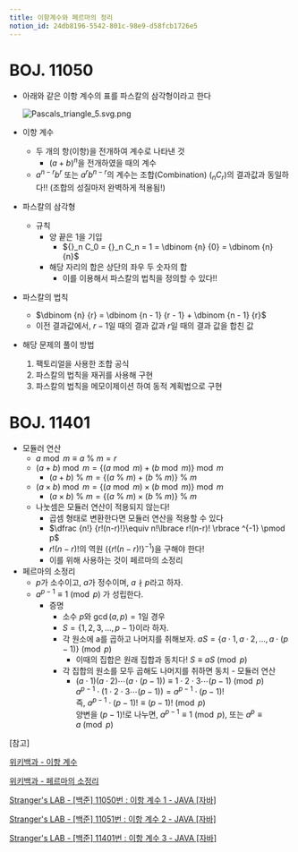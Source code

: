 ```yaml
---
title: 이항계수와 페르마의 정리
notion_id: 24db8196-5542-801c-98e9-d58fcb1726e5
---
```

  
# BOJ. 11050  
  
- 아래와 같은 이항 계수의 표를 파스칼의 삼각형이라고 한다  
  
    ![Pascals_triangle_5.svg.png](https://prod-files-secure.s3.us-west-2.amazonaws.com/ee9cb3f6-9bac-463c-ac07-0442097183e8/67dbf580-7a07-485d-ae36-3de4a6a96e17/Pascals_triangle_5.svg.png?X-Amz-Algorithm=AWS4-HMAC-SHA256&X-Amz-Content-Sha256=UNSIGNED-PAYLOAD&X-Amz-Credential=ASIAZI2LB4662V6A6ZIX%2F20251030%2Fus-west-2%2Fs3%2Faws4_request&X-Amz-Date=20251030T011959Z&X-Amz-Expires=3600&X-Amz-Security-Token=IQoJb3JpZ2luX2VjECkaCXVzLXdlc3QtMiJIMEYCIQDXcoIbq6SulCRq9luKECJhObO8yXhP2sILXJwgpCnHnwIhAPZ9ZrHDGY69AWfF3j%2B7h%2FTE3yG1U1PnE6et0K9C7ZSBKogECOL%2F%2F%2F%2F%2F%2F%2F%2F%2F%2FwEQABoMNjM3NDIzMTgzODA1IgxfpMJHyuUG0477FGQq3APyA2Jea7gBLDLNiRjqqSiwr%2FcA0JH5ZknT3hqbOAiuhmSsI0Tg5Efl81MaX16eVng6vMo8mMpnyJQdBygmTHMemT1MMBdUTyeF4zKmyQBdMax5iA2np8uiH8ry4QkfrqTUTl27CzjG%2F4NuShI0IEUBNm%2BKgc5EyNS6VvLuef5G6%2B4SEeD4sGboyX4bu48E8ShNdG2WzBFl0I0OsBoP%2BktwK%2BVuyNpzkDCWOmydyQCTsf%2F9HeEi9uBQqsJmhbJbzVv%2BwBg8etEsl9vLXF6Z3hmfpWxcoUnaLPNBjNvcipEQBuev0kd90zZsnqEWgWfZNxofQKb5kVLYx0Im3cqSK7vMxNthyyop2qL2J1wUltEI546a7xBsik0dlBhBXt%2Fc2ecxmPNdix1sJiqfShvlznKXUPSWjv1M2fjrdFOXzWNpq7CNx%2FoQrRXtBDc038gg07YjIqEPqGyEgtvDVO56qYDqZaokdrftHNo0uglu%2BIhYd0zPQ9ZpnqVwBtO3i3rPpcl4%2BoWcIDjDeogrF0suITyP%2F5bYnPiQPgJACyTW6UtgMtcVxE5T9yQ9C05MU3UMFl7GrLZTYmthNQT1h%2B11UwDT1cvCnPn3sBImhtXmMV3OxeD%2BH7eXIGDnftgEXTC79YrIBjqkAUdp5A%2B9OO935d95imWMpdu%2BdB2NsdBzN9O4AJvaFpRoWOCDPnZtj36AlTrTNdieC9pnb8AC%2BVnRWAP0u2c6hF6tqv9M4USYmNcn%2B7suris8reLnZUjg7HqHXTieBA7TFtSyQ4Lgqxre2S2RBvfcKHgqTKv2hd%2BImA%2FjiZf%2F3lcy8vTEoqrVZCAyDp07h8Ti4W6q8hUSdPwVT96IN98vwHIoRPUA&X-Amz-Signature=f45dcf9da9aec66a5be24abd5556b97f4fa73710304873aaf17e767c827c5a94&X-Amz-SignedHeaders=host&x-amz-checksum-mode=ENABLED&x-id=GetObject)  
  
- 이항 계수  
    - 두 개의 항(이항)을 전개하여 계수로 나타낸 것  
        - $(a+b)^n$을 전개하였을 때의 계수  
    - $a^{n-r}b^r$ 또는 $a^rb^{n-r}$의 계수는 조합(Combination) (${}_nC_r$)의 결과값과 동일하다!! (조합의 성질마저 완벽하게 적용됨!)  
- 파스칼의 삼각형  
    - 규칙  
        - 양 끝은 1을 기입  
            - ${}_n C_0 = {}_n C_n = 1 = \dbinom {n} {0} = \dbinom {n} {n}$  
        - 해당 자리의 합은 상단의 좌우 두 숫자의 합  
            - 이를 이용해서 파스칼의 법칙을 정의할 수 있다!!  
- 파스칼의 법칙  
    - $\dbinom {n} {r} = \dbinom {n - 1} {r  - 1} + \dbinom {n - 1} {r}$  
    - 이전 결과값에서, $r-1$일 때의 결과 값과 $r$일 때의 결과 값을 합친 값  
- 해당 문제의 풀이 방법  
    1. 팩토리얼을 사용한 조합 공식  
    2. 파스칼의 법칙을 재귀를 사용해 구현  
    3. 파스칼의 법칙을 메모이제이션 하여 동적 계획법으로 구현  
  
# BOJ. 11401  
  
- 모듈러 연산  
    - $a \bmod m \equiv a \ \% \ m = r$  
    - $(a + b) \bmod m = \lbrace (a \bmod m) + (b \bmod m) \rbrace \bmod m$  
        - $(a + b) \ \% \ m = \lbrace (a \ \% \ m) + (b \ \% \ m) \rbrace \ \% \ m$  
    - $(a \times b) \bmod m = \lbrace (a \bmod m) \times (b \bmod m) \rbrace \bmod m$  
        - $(a \times b) \ \% \ m = \lbrace (a \ \% \ m) \times (b \ \% \ m) \rbrace \ \% \ m$  
    - 나눗셈은 모듈러 연산이 적용되지 않는다!  
        - 곱셈 형태로 변환한다면 모듈러 연산을 적용할 수 있다  
        - $\dfrac {n!} {r!(n-r)!}\equiv n!\lbrace r!(n-r)! \rbrace ^{-1} \pmod p$  
        - $r!(n-r)!$의 역원 ($\lbrace r!(n-r)! \rbrace ^ {-1}$)을 구해야 한다!  
        - 이를 위해 사용하는 것이 페르마의 소정리  
- 페르마의 소정리  
    - $p$가 소수이고, $a$가 정수이며,  $a \nmid p$라고 하자.  
    - $a^{p-1} \equiv 1 \pmod p$ 가 성립한다.  
        - 증명  
            - 소수 $p$와 $\gcd(a, p) = 1$일 경우  
            - $S = \lbrace 1,2,3,\dots, p-1 \rbrace$이라 하자.  
            - 각 원소에 a를 곱하고 나머지를 취해보자. $aS = \lbrace a \cdot 1, a \cdot 2, \dots, a \cdot (p-1) \rbrace \pmod p$  
                - 이때의 집합은 원래 집합과 동치다! $S \equiv aS \pmod p$  
            - 각 집합의 원소를 모두 곱해도 나머지를 취하면 동치 - 모듈러 연산  
                - $(a \cdot 1)(a \cdot 2) \cdots(a \cdot (p-1)) \equiv 1 \cdot 2 \cdot 3 \cdots (p-1) \pmod p$   
                $a^{p-1} \cdot (1 \cdot 2 \cdot 3 \cdots (p-1)) = a^{p-1} \cdot (p-1)!$   
                즉, $a^{p-1} \cdot (p-1)! \equiv (p-1)! \pmod p$  
                양변을 $(p-1)!$로 나누면, $a^{p-1} \equiv 1 \pmod p$, 또는 $a^p \equiv a \pmod p$  
  
[참고]  
  
  
[위키백과 - 이항 계수](https://ko.wikipedia.org/wiki/%EC%9D%B4%ED%95%AD_%EA%B3%84%EC%88%98)  
  
  
[위키백과 - 페르마의 소정리](https://ko.wikipedia.org/wiki/%ED%8E%98%EB%A5%B4%EB%A7%88%EC%9D%98_%EC%86%8C%EC%A0%95%EB%A6%AC)  
  
  
[Stranger's LAB - [백준] 11050번 : 이항 계수 1 - JAVA [자바]](https://st-lab.tistory.com/159)  
  
  
[Stranger's LAB - [백준] 11051번 : 이항 계수 2 - JAVA [자바]](https://st-lab.tistory.com/162)  
  
  
[Stranger's LAB - [백준] 11401번 : 이항 계수 3 - JAVA [자바]](https://st-lab.tistory.com/241)  
  

